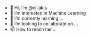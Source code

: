 - 👋 Hi, I’m @ciliakis
- 👀 I’m interested in Machine Learning
- 🌱 I’m currently learning ...
- 💞️ I’m looking to collaborate on ...
- 📫 How to reach me ...

<!---
ciliakis/ciliakis is a ✨ special ✨ repository because its `README.md` (this file) appears on your GitHub profile.
You can click the Preview link to take a look at your changes.
--->

